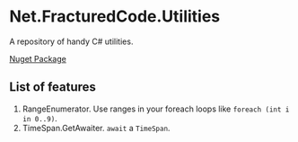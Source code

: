 # Net.FracturedCode.Utilities

A repository of handy C# utilities.

[Nuget Package](https://www.nuget.org/packages/Net.FracturedCode.Utilities/)

## List of features

1. RangeEnumerator. Use ranges in your foreach loops like `foreach (int i in 0..9)`.
2. TimeSpan.GetAwaiter. `await` a `TimeSpan`.
